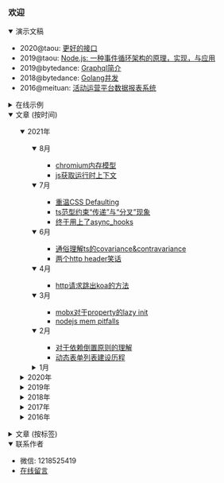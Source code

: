 ### 欢迎

<details open>
    <summary>演示文稿</summary>
    <p>
        <ul>
            <li>
                2020@taou: <a target="_blank" href="https://slides.com/shaomingquan/deck-0cc907">更好的接口</a>
            </li>
            <li>
                2019@taou: <a target="_blank" href="https://slides.com/shaomingquan/nodejs">Node.js: 一种事件循环架构的原理，实现，与应用</a>
            </li>
            <li>
                2019@bytedance: <a target="_blank" href="https://slides.com/shaomingquan/graphql">Graphql简介</a>
            </li>
            <li>
                2018@bytedance: <a target="_blank" href="https://slides.com/shaomingquan/go-for-jsers-4">Golang并发</a>
            </li>
            <li>
                2016@meituan: <a target="_blank" href="https://slides.com/shaomingquan/echo">活动运营平台数据报表系统</a>
            </li>
        </ul>
    </p>
</details>

<details>
    <summary>在线示例</summary>
    <p>
    <ul>
        <li>
            golang api组织框架，<a target="_blank" href="https://github.com/shaomingquan/catalyst-documentary">catalyst</a>
        </li>
        <li>
            帮助你在github上生成一个博客，<a target="_blank" href="https://github.com/shaomingquan/tiny-blog-gen">tiny-blog-gen</a>
        </li>
        <li>
            帮助你快速生成<code>@keyframe</code>多帧动画代码，firecracker
            <span class="demo"><a target="_blank" href="http://shaomingquan.github.io/firecracker/">DEMO</a></span>
        </li>
        <li>
            粗暴的射击小游戏
            <span class="demo"><a target="_blank" href="http://shaomingquan.github.io/shotshot/">DEMO</a></span>
        </li>
        <li>
            翻牌记忆游戏
            <span class="demo"><a target="_blank" href="http://shaomingquan.github.io/memgame/">DEMO</a></span>
        </li>
        <li>
            基于canvas的颜色选择器，所见即所得
            <span class="demo"><a target="_blank" href="http://shaomingquan.github.io/canvascolorpicker/">DEMO</a></span>
        </li>
        <li>我的毕业设计<a target="_blank" href="http://v.youku.com/v_show/id_XMTYyMjk1OTUyOA==.html">展示视频</a>，基于插件+用户协同推荐的笔记应用</li>
        <li>毕业季另一个作品<a target="_blank" href="http://v.youku.com/v_show/id_XMTYyMjk2NDY1Mg==.html">展示视频</a>，监督学习的一款RN应用</li>
    </ul>
    </p>
</details>
<details open>
    <summary>文章 (按时间)</summary>
    <ul>
        <details open>
    <summary>2021年</summary>
    <ul>
        <details open>
    <summary>8月</summary>
    <ul>
        <ul><li><a href="https://github.com/shaomingquan/articles/blob/master/src/chromium%E5%86%85%E5%AD%98%E6%A8%A1%E5%9E%8B.md">chromium内存模型</a><span>&nbsp;</span></li><li><a href="https://github.com/shaomingquan/articles/blob/master/src/js%E8%8E%B7%E5%8F%96%E8%BF%90%E8%A1%8C%E6%97%B6%E4%B8%8A%E4%B8%8B%E6%96%87.md">js获取运行时上下文</a><span>&nbsp;</span></li></ul>
    </ul>
</details><details open>
    <summary>7月</summary>
    <ul>
        <ul><li><a href="https://github.com/shaomingquan/articles/blob/master/src/%E9%87%8D%E6%B8%A9CSS%20Defaulting.md">重温CSS Defaulting</a><span>&nbsp;</span></li><li><a href="https://github.com/shaomingquan/articles/blob/master/src/ts%E8%8C%83%E5%9E%8B%E7%BA%A6%E6%9D%9F%E2%80%9C%E4%BC%A0%E9%80%92%E2%80%9D%E4%B8%8E%E2%80%9C%E5%88%86%E5%8F%89%E2%80%9D%E7%8E%B0%E8%B1%A1.md">ts范型约束“传递”与“分叉”现象</a><span>&nbsp;</span></li><li><a href="https://github.com/shaomingquan/articles/blob/master/src/%E7%BB%88%E4%BA%8E%E7%94%A8%E4%B8%8A%E4%BA%86async_hooks.md">终于用上了async_hooks</a><span>&nbsp;</span></li></ul>
    </ul>
</details><details open>
    <summary>6月</summary>
    <ul>
        <ul><li><a href="https://github.com/shaomingquan/articles/blob/master/src/%E9%80%9A%E4%BF%97%E7%90%86%E8%A7%A3ts%E7%9A%84covariance%26contravariance.md">通俗理解ts的covariance&contravariance</a><span>&nbsp;</span></li><li><a href="https://github.com/shaomingquan/articles/blob/master/src/%E4%B8%A4%E4%B8%AAhttp%20header%E7%AC%91%E8%AF%9D.md">两个http header笑话</a><span>&nbsp;</span></li></ul>
    </ul>
</details><details open>
    <summary>4月</summary>
    <ul>
        <ul><li><a href="https://github.com/shaomingquan/articles/blob/master/src/http%E8%AF%B7%E6%B1%82%E8%B7%B3%E5%87%BAkoa%E7%9A%84%E6%96%B9%E6%B3%95.md">http请求跳出koa的方法</a><span>&nbsp;</span></li></ul>
    </ul>
</details><details open>
    <summary>3月</summary>
    <ul>
        <ul><li><a href="https://github.com/shaomingquan/articles/blob/master/src/mobx%E5%AF%B9%E4%BA%8Eproperty%E7%9A%84lazy%20init.md">mobx对于property的lazy init</a><span>&nbsp;</span></li><li><a href="https://github.com/shaomingquan/articles/blob/master/src/nodejs%20mem%20pitfalls.md">nodejs mem pitfalls</a><span>&nbsp;</span></li></ul>
    </ul>
</details><details open>
    <summary>2月</summary>
    <ul>
        <ul><li><a href="https://github.com/shaomingquan/articles/blob/master/src/%E5%AF%B9%E4%BA%8E%E4%BE%9D%E8%B5%96%E5%80%92%E7%BD%AE%E5%8E%9F%E5%88%99%E7%9A%84%E7%90%86%E8%A7%A3.md">对于依赖倒置原则的理解</a><span>&nbsp;</span></li><li><a href="https://github.com/shaomingquan/articles/blob/master/src/%E5%8A%A8%E6%80%81%E8%A1%A8%E5%8D%95%E5%88%97%E8%A1%A8%E5%BB%BA%E8%AE%BE%E5%8E%86%E7%A8%8B.md">动态表单列表建设历程</a><span>&nbsp;</span></li></ul>
    </ul>
</details><details >
    <summary>1月</summary>
    <ul>
        <ul><li><a href="https://github.com/shaomingquan/articles/blob/master/src/react%E6%80%A7%E8%83%BD%E5%A6%82%E4%BD%95%E6%8B%89%E8%83%AF.md">react性能如何拉胯</a><span>&nbsp;</span></li><li><a href="https://github.com/shaomingquan/articles/blob/master/src/React%E5%85%B3%E4%BA%8E%E2%80%9C%E5%8D%8A%E5%8F%97%E6%8E%A7%E2%80%9D%E5%86%99%E6%B3%95%E7%9A%84%E5%AE%98%E6%96%B9%E5%BB%BA%E8%AE%AE.md">React关于“半受控”写法的官方建议</a><span>&nbsp;</span></li></ul>
    </ul>
</details>
    </ul>
</details><details >
    <summary>2020年</summary>
    <ul>
        <details >
    <summary>12月</summary>
    <ul>
        <ul><li><a href="https://github.com/shaomingquan/articles/blob/master/src/Nodejs%E6%A8%A1%E5%9D%97%E6%BA%90%E7%A0%81%E6%A2%B3%E7%90%86.md">Nodejs模块源码梳理</a><span>&nbsp;</span></li></ul>
    </ul>
</details><details >
    <summary>11月</summary>
    <ul>
        <ul><li><a href="https://github.com/shaomingquan/articles/blob/master/src/v8%E6%8F%90%E4%BE%9B%E7%9A%84%E4%B8%80%E4%B8%AA%E5%86%85%E5%AD%98%E9%AB%98%E7%BA%A7%E7%8E%A9%E6%B3%95.md">v8提供的一个内存高级玩法</a><span>&nbsp;</span></li><li><a href="https://github.com/shaomingquan/articles/blob/master/src/%E8%A7%A3%E5%86%B3%E5%BE%AA%E7%8E%AF%E4%BE%9D%E8%B5%96%E9%97%AE%E9%A2%98.md">解决循环依赖问题</a><span>&nbsp;</span></li><li><a href="https://github.com/shaomingquan/articles/blob/master/src/%E5%89%8D%E7%AB%AF%E9%A1%B9%E7%9B%AE%E5%91%A8%E6%9C%9F%E7%9A%84%E6%80%9D%E8%80%83.md">前端项目周期的思考</a><span>&nbsp;</span></li><li><a href="https://github.com/shaomingquan/articles/blob/master/src/%E7%9C%8B%E7%9C%8BgraphQL%E7%9A%84dataLoader.md">看看graphQL的dataLoader</a><span>&nbsp;</span></li><li><a href="https://github.com/shaomingquan/articles/blob/master/src/%E7%BB%9E%E6%9D%80%E8%80%85%E6%A8%A1%E5%BC%8F.md">绞杀者模式</a><span>&nbsp;</span></li></ul>
    </ul>
</details><details >
    <summary>10月</summary>
    <ul>
        <ul><li><a href="https://github.com/shaomingquan/articles/blob/master/src/%E5%B8%A6GUI%E7%9A%84%E6%B5%8F%E8%A7%88%E5%99%A8%E7%BC%96%E7%A8%8B.md">带GUI的浏览器编程</a><span>&nbsp;</span></li><li><a href="https://github.com/shaomingquan/articles/blob/master/src/redux%20vs%20mobx.md">redux vs mobx</a><span>&nbsp;</span></li><li><a href="https://github.com/shaomingquan/articles/blob/master/src/%E4%BF%A1%E6%81%AF%E5%9E%83%E5%9C%BE%E6%88%90%E7%81%BE%E7%9A%84%E6%97%B6%E4%BB%A3.md">信息垃圾成灾的时代</a><span>&nbsp;</span></li></ul>
    </ul>
</details><details >
    <summary>9月</summary>
    <ul>
        <ul><li><a href="https://github.com/shaomingquan/articles/blob/master/src/%E7%BD%91%E7%BB%9C%E5%BA%93%E5%B0%81%E8%A3%85.md">网络库封装</a><span>&nbsp;</span></li><li><a href="https://github.com/shaomingquan/articles/blob/master/src/Nodejs%E6%8B%93%E5%B1%95%E5%AD%A6%E4%B9%A0%E8%AE%B0%E5%BD%95.md">Nodejs拓展学习记录</a><span>&nbsp;</span></li><li><a href="https://github.com/shaomingquan/articles/blob/master/src/Nodejs%20request%20agent.md">Nodejs request agent</a><span>&nbsp;</span></li><li><a href="https://github.com/shaomingquan/articles/blob/master/src/Nodejs%20text%20decode.md">Nodejs text decode</a><span>&nbsp;</span></li></ul>
    </ul>
</details><details >
    <summary>8月</summary>
    <ul>
        <ul><li><a href="https://github.com/shaomingquan/articles/blob/master/src/private%20npm-registry%20mvp.md">private npm-registry mvp</a><span>&nbsp;</span></li><li><a href="https://github.com/shaomingquan/articles/blob/master/src/cra%2Belectron.md">cra+electron</a><span>&nbsp;</span></li><li><a href="https://github.com/shaomingquan/articles/blob/master/src/koa-compose%E8%B5%B7%E5%BA%95.md">koa-compose起底</a><span>&nbsp;</span></li></ul>
    </ul>
</details><details >
    <summary>6月</summary>
    <ul>
        <ul><li><a href="https://github.com/shaomingquan/articles/blob/master/src/%E6%8A%80%E6%9C%AF%E8%90%BD%E5%9C%B0%E6%BC%8F%E6%96%97.md">技术落地漏斗</a><span>&nbsp;</span></li><li><a href="https://github.com/shaomingquan/articles/blob/master/src/mobx%E7%9A%84possibly%20stale%E6%9C%BA%E5%88%B6.md">mobx的possibly stale机制</a><span>&nbsp;</span></li><li><a href="https://github.com/shaomingquan/articles/blob/master/src/polyfill%E6%80%8E%E6%A0%B7%E6%9C%80%E9%9D%A0%E8%B0%B1%EF%BC%9F.md">polyfill怎样最靠谱？</a><span>&nbsp;</span></li></ul>
    </ul>
</details><details >
    <summary>4月</summary>
    <ul>
        <ul><li><a href="https://github.com/shaomingquan/articles/blob/master/src/%E8%BE%B9%E9%99%85%E6%95%88%E5%BA%94.md">边际效应</a><span>&nbsp;</span></li></ul>
    </ul>
</details><details >
    <summary>2月</summary>
    <ul>
        <ul><li><a href="https://github.com/shaomingquan/articles/blob/master/src/%E6%B5%81%E9%87%8F%E2%80%9C%E6%94%AF%E9%85%8D%E2%80%9D.md">流量“支配”</a><span>&nbsp;</span></li></ul>
    </ul>
</details><details >
    <summary>1月</summary>
    <ul>
        <ul><li><a href="https://github.com/shaomingquan/articles/blob/master/src/%E9%9D%A2%E8%AF%95.md">面试</a><span>&nbsp;</span></li><li><a href="https://github.com/shaomingquan/articles/blob/master/src/%E5%B7%A5%E4%BD%9C%E6%97%A5%E5%BF%97%EF%BC%9A%E6%9C%8D%E5%8A%A1%E8%BF%81%E7%A7%BB.md">工作日志：服务迁移</a><span>&nbsp;</span></li></ul>
    </ul>
</details>
    </ul>
</details><details >
    <summary>2019年</summary>
    <ul>
        <details >
    <summary>12月</summary>
    <ul>
        <ul><li><a href="https://github.com/shaomingquan/articles/blob/master/src/%E9%87%91%E5%AD%97%E5%A1%94%E5%8E%9F%E7%90%86.md">金字塔原理</a><span>&nbsp;</span></li><li><a href="https://github.com/shaomingquan/articles/blob/master/src/%E5%B7%A5%E4%BD%9C%E6%97%A5%E5%BF%97%EF%BC%9A%E5%BC%82%E6%AD%A5%E4%BC%98%E5%85%88.md">工作日志：异步优先</a><span>&nbsp;</span></li></ul>
    </ul>
</details><details >
    <summary>11月</summary>
    <ul>
        <ul><li><a href="https://github.com/shaomingquan/articles/blob/master/src/%E5%B7%A5%E4%BD%9C%E6%97%A5%E5%BF%97%EF%BC%9Apc%E7%BD%91%E7%AB%99%E4%BC%98%E5%8C%961.0.md">工作日志：pc网站优化1.0</a><span>&nbsp;</span></li><li><a href="https://github.com/shaomingquan/articles/blob/master/src/lazy%20programming.md">lazy programming</a><span>&nbsp;</span></li></ul>
    </ul>
</details><details >
    <summary>10月</summary>
    <ul>
        <ul><li><a href="https://github.com/shaomingquan/articles/blob/master/src/redux%20history%E5%8F%8C%E5%90%91%E7%BB%91%E5%AE%9A%E6%8A%BD%E8%B1%A1.md">redux history双向绑定抽象</a><span>&nbsp;</span></li><li><a href="https://github.com/shaomingquan/articles/blob/master/src/react%E4%BA%8B%E4%BB%B6%E7%9A%84%E5%87%A0%E4%B8%AA%E5%9D%91.md">react事件的几个坑</a><span>&nbsp;</span></li></ul>
    </ul>
</details><details >
    <summary>9月</summary>
    <ul>
        <ul><li><a href="https://github.com/shaomingquan/articles/blob/master/src/%E6%97%A5%E5%B8%B8%EF%BC%881%EF%BC%89.md">日常（1）</a><span>&nbsp;</span></li><li><a href="https://github.com/shaomingquan/articles/blob/master/src/%E5%B7%A5%E4%BD%9C%E6%97%A5%E5%BF%97%EF%BC%9A%E4%B8%80%E6%AC%A1%E6%9B%B2%E6%8A%98%E7%9A%84%E4%B8%8A%E7%BA%BF.md">工作日志：一次曲折的上线</a><span>&nbsp;</span></li><li><a href="https://github.com/shaomingquan/articles/blob/master/src/Nodejs%E4%B8%AD%E5%BC%82%E6%AD%A5%E6%93%8D%E4%BD%9C%E7%9A%84%E5%BA%95%E5%B1%82%E5%B7%AE%E5%88%AB.md">Nodejs中异步操作的底层差别</a><span>&nbsp;</span></li><li><a href="https://github.com/shaomingquan/articles/blob/master/src/react-tabs%E8%AE%BE%E8%AE%A1%E8%A7%A3%E8%AF%BB.md">react-tabs设计解读</a><span>&nbsp;</span></li><li><a href="https://github.com/shaomingquan/articles/blob/master/src/Nodejs%E4%B8%AD%E7%9A%84%E5%BE%AA%E7%8E%AF%E5%BC%95%E7%94%A8.md">Nodejs中的循环引用</a><span>&nbsp;</span></li></ul>
    </ul>
</details><details >
    <summary>8月</summary>
    <ul>
        <ul><li><a href="https://github.com/shaomingquan/articles/blob/master/src/%E6%96%87%E6%A1%A3%E9%98%85%E8%AF%BB%EF%BC%9Areact%20hooks.md">文档阅读：react hooks</a><span>&nbsp;</span></li></ul>
    </ul>
</details><details >
    <summary>7月</summary>
    <ul>
        <ul><li><a href="https://github.com/shaomingquan/articles/blob/master/src/%E5%8D%9A%E5%AE%A2%E7%BF%BB%E8%AF%91%EF%BC%9A%E5%85%B3%E4%BA%8Enpm%E5%AE%89%E5%85%A8%E6%80%A7%E7%9A%84%E5%8D%81%E4%B8%AA%E6%9C%80%E4%BD%B3%E5%AE%9E%E8%B7%B5.md">博客翻译：关于npm安全性的十个最佳实践</a><span>&nbsp;</span></li><li><a href="https://github.com/shaomingquan/articles/blob/master/src/%E6%95%B0%E6%8D%AE%E4%BA%A7%E5%93%81%E7%9A%84%E7%BB%9F%E4%B8%80%E5%A4%8D%E7%9B%98.md">数据产品的统一复盘</a><span>&nbsp;</span></li></ul>
    </ul>
</details><details >
    <summary>6月</summary>
    <ul>
        <ul><li><a href="https://github.com/shaomingquan/articles/blob/master/src/%E8%BF%99%E4%B8%89%E5%B9%B4.md">这三年</a><span>&nbsp;</span></li><li><a href="https://github.com/shaomingquan/articles/blob/master/src/%E5%8D%9A%E5%AE%A2%E7%BF%BB%E8%AF%91%EF%BC%9Amobx%2Breact%E7%9A%84%E6%9C%80%E4%BD%B3%E5%AE%9E%E8%B7%B5.md">博客翻译：mobx+react的最佳实践</a><span>&nbsp;</span></li></ul>
    </ul>
</details><details >
    <summary>5月</summary>
    <ul>
        <ul><li><a href="https://github.com/shaomingquan/articles/blob/master/src/app%E9%A1%B5%E9%9D%A2%E6%A0%88%E7%AE%A1%E7%90%86%E6%80%9D%E8%B7%AF.md">app页面栈管理思路</a><span>&nbsp;</span></li><li><a href="https://github.com/shaomingquan/articles/blob/master/src/optimize%20pipeline%20cheatSheet.md">optimize pipeline cheatSheet</a><span>&nbsp;</span></li><li><a href="https://github.com/shaomingquan/articles/blob/master/src/%E5%B0%8F%E7%A8%8B%E5%BA%8F%E6%9D%82%E8%B0%88.md">小程序杂谈</a><span>&nbsp;</span></li></ul>
    </ul>
</details><details >
    <summary>4月</summary>
    <ul>
        <ul><li><a href="https://github.com/shaomingquan/articles/blob/master/src/%E6%89%BE%E4%B8%AA%E6%96%B9%E5%BC%8F%E9%99%8D%E4%BD%8E%E4%BD%A0%E7%9A%84%E5%BF%83%E6%99%BA%E6%A8%A1%E5%9E%8B%E5%A4%8D%E6%9D%82%E5%BA%A6.md">找个方式降低你的心智模型复杂度</a><span>&nbsp;</span></li><li><a href="https://github.com/shaomingquan/articles/blob/master/src/9102%E4%BA%86%EF%BC%8C%E6%88%91%E6%8A%8A%E8%BF%99%E4%B8%AA%E5%89%8D%E7%AB%AF%E9%A1%B9%E7%9B%AE%E5%A4%8D%E4%B8%AA%E7%9B%98.md">9102了，我把这个前端项目复个盘</a><span>&nbsp;</span></li></ul>
    </ul>
</details><details >
    <summary>3月</summary>
    <ul>
        <ul><li><a href="https://github.com/shaomingquan/articles/blob/master/src/graphQL%E7%AE%80%E6%9E%90.md">graphQL简析</a><span>&nbsp;</span></li></ul>
    </ul>
</details>
    </ul>
</details><details >
    <summary>2018年</summary>
    <ul>
        <details >
    <summary>12月</summary>
    <ul>
        <ul><li><a href="https://github.com/shaomingquan/articles/blob/master/src/%E5%8D%9A%E5%AE%A2%E7%BF%BB%E8%AF%91%EF%BC%9A%E4%BD%8D%E6%93%8D%E4%BD%9C%E7%AE%97%E6%B3%95.md">博客翻译：位操作算法</a><span>&nbsp;</span></li></ul>
    </ul>
</details><details >
    <summary>11月</summary>
    <ul>
        <ul><li><a href="https://github.com/shaomingquan/articles/blob/master/src/ss%E6%90%AD%E5%BB%BA%E5%BF%AB%E9%80%9F%E6%95%99%E7%A8%8B.md">ss搭建快速教程</a><span>&nbsp;</span></li></ul>
    </ul>
</details><details >
    <summary>10月</summary>
    <ul>
        <ul><li><a href="https://github.com/shaomingquan/articles/blob/master/src/%E5%8E%BB%E9%99%A4%E6%BB%9A%E5%8A%A8%E7%95%99%E7%99%BD.md">去除滚动留白</a><span>&nbsp;</span></li><li><a href="https://github.com/shaomingquan/articles/blob/master/src/go%20underscore%E8%A7%A3%E6%9E%90--go%20reflect%E9%AA%9A%E6%93%8D%E4%BD%9C.md">go underscore解析--go reflect骚操作</a><span>&nbsp;</span></li></ul>
    </ul>
</details><details >
    <summary>9月</summary>
    <ul>
        <ul><li><a href="https://github.com/shaomingquan/articles/blob/master/src/%E8%BF%99%E4%B8%AA%E9%A1%B9%E7%9B%AE%E5%B7%AE%E7%82%B9%E5%B4%A9%E4%BA%86.md">这个项目差点崩了</a><span>&nbsp;</span></li></ul>
    </ul>
</details><details >
    <summary>8月</summary>
    <ul>
        <ul><li><a href="https://github.com/shaomingquan/articles/blob/master/src/go%20%E5%B9%B6%E5%8F%91.md">go 并发</a><span>&nbsp;</span></li><li><a href="https://github.com/shaomingquan/articles/blob/master/src/golang%20range%E7%9A%84%E5%9D%91.md">golang range的坑</a><span>&nbsp;</span></li><li><a href="https://github.com/shaomingquan/articles/blob/master/src/go%20%E6%8C%87%E9%92%88%E5%8D%87%E7%BA%A7.md">go 指针升级</a><span>&nbsp;</span></li></ul>
    </ul>
</details><details >
    <summary>5月</summary>
    <ul>
        <ul><li><a href="https://github.com/shaomingquan/articles/blob/master/src/%E5%85%B3%E4%BA%8Ego%E7%9A%84append%E5%9D%91%E7%9A%84%E5%90%AF%E7%A4%BA.md">关于go的append坑的启示</a><span>&nbsp;</span></li></ul>
    </ul>
</details><details >
    <summary>4月</summary>
    <ul>
        <ul><li><a href="https://github.com/shaomingquan/articles/blob/master/src/%E7%9F%A5%E8%AF%86%E5%9B%BE%E8%B0%B1%E8%B0%83%E7%A0%94.md">知识图谱调研</a><span>&nbsp;</span></li></ul>
    </ul>
</details><details >
    <summary>1月</summary>
    <ul>
        <ul><li><a href="https://github.com/shaomingquan/articles/blob/master/src/%E4%B8%80%E7%A7%8D%E8%87%AA%E5%AE%9A%E4%B9%89%E7%B4%A2%E5%BC%95%E7%9A%84%E6%96%B9%E6%A1%88.md">一种自定义索引的方案</a><span>&nbsp;</span></li></ul>
    </ul>
</details>
    </ul>
</details><details >
    <summary>2017年</summary>
    <ul>
        <details >
    <summary>12月</summary>
    <ul>
        <ul><li><a href="https://github.com/shaomingquan/articles/blob/master/src/%E4%BA%AC%E4%B8%9Ctech%20day%202017%E5%8F%82%E4%BC%9A%E8%AE%B0%E5%BD%95.md">京东tech day 2017参会记录</a><span>&nbsp;</span></li><li><a href="https://github.com/shaomingquan/articles/blob/master/src/%E8%AF%B4%E4%B8%80%E4%B8%AA%E7%AE%80%E5%8D%95%E7%9A%84%E8%A7%A3%E8%80%A6%E6%A8%A1%E5%9E%8B.md">说一个简单的解耦模型</a><span>&nbsp;</span></li><li><a href="https://github.com/shaomingquan/articles/blob/master/src/2017-11-24%20%E9%9D%92%E5%B2%9B%E4%B8%89%E6%97%A5%E8%A1%8C.md">2017-11-24 青岛三日行</a><span>&nbsp;</span></li></ul>
    </ul>
</details><details >
    <summary>7月</summary>
    <ul>
        <ul><li><a href="https://github.com/shaomingquan/articles/blob/master/src/%E5%B7%A5%E4%BD%9C%E7%AC%AC%E4%B8%80%E5%B9%B4%E7%9A%84%E4%B8%80%E4%BA%9B%E6%80%9D%E8%80%83.md">工作第一年的一些思考</a><span>&nbsp;</span></li><li><a href="https://github.com/shaomingquan/articles/blob/master/src/%E4%B8%80%E4%B8%AA%E5%BB%B6%E8%BF%9F%E5%93%8D%E5%BA%94%E5%BC%95%E5%8F%91%E7%9A%84%E6%80%9D%E8%80%83.md">一个延迟响应引发的思考</a><span>&nbsp;</span></li></ul>
    </ul>
</details><details >
    <summary>5月</summary>
    <ul>
        <ul><li><a href="https://github.com/shaomingquan/articles/blob/master/src/%E8%B0%88%E8%B0%88webassembly.md">谈谈webassembly</a><span>&nbsp;</span></li></ul>
    </ul>
</details><details >
    <summary>2月</summary>
    <ul>
        <ul><li><a href="https://github.com/shaomingquan/articles/blob/master/src/%E7%AE%80%E8%B0%88js%E9%80%92%E5%BD%92%E4%BC%98%E5%8C%96.md">简谈js递归优化</a><span>&nbsp;</span></li></ul>
    </ul>
</details>
    </ul>
</details><details >
    <summary>2016年</summary>
    <ul>
        <details >
    <summary>12月</summary>
    <ul>
        <ul><li><a href="https://github.com/shaomingquan/articles/blob/master/src/%E9%AC%BC%E7%95%9C%E4%B8%8D%E5%AE%8C%E5%85%A8%E6%8C%87%E5%8D%97.md">鬼畜不完全指南</a><span>&nbsp;</span></li><li><a href="https://github.com/shaomingquan/articles/blob/master/src/%E9%87%8D%E6%96%B0%E6%80%9D%E8%80%83%E5%9C%B0%E5%9D%80%E6%A0%8F.md">重新思考地址栏</a><span>&nbsp;</span></li><li><a href="https://github.com/shaomingquan/articles/blob/master/src/%E8%B7%9F%E4%BB%8E%E2%80%9C%E9%BB%98%E8%AE%A4%E2%80%9D.md">跟从“默认”</a><span>&nbsp;</span></li></ul>
    </ul>
</details><details >
    <summary>10月</summary>
    <ul>
        <ul><li><a href="https://github.com/shaomingquan/articles/blob/master/src/%E8%A7%86%E5%B7%AE%E6%BB%9A%E5%8A%A8%E7%9A%84n%E7%A7%8D%E5%AE%9E%E7%8E%B0.md">视差滚动的n种实现</a><span>&nbsp;</span></li><li><a href="https://github.com/shaomingquan/articles/blob/master/src/%E4%BB%A3%E7%A0%81review%E6%97%B6%E9%9C%80%E8%A6%81%E6%B3%A8%E6%84%8F%E7%9A%84%E5%87%A0%E4%B8%AA%E7%82%B9.md">代码review时需要注意的几个点</a><span>&nbsp;</span></li></ul>
    </ul>
</details><details >
    <summary>8月</summary>
    <ul>
        <ul><li><a href="https://github.com/shaomingquan/articles/blob/master/src/30%E8%A1%8C%E5%AE%9E%E7%8E%B0ejs%E5%BC%8F%E6%A8%A1%E6%9D%BF%E5%BC%95%E6%93%8E.md">30行实现ejs式模板引擎</a><span>&nbsp;</span></li><li><a href="https://github.com/shaomingquan/articles/blob/master/src/%E4%BA%A4%E4%BA%92%E4%B8%AD%E7%9A%84%E6%8E%A0%E8%BF%87%E6%95%88%E6%9E%9C.md">交互中的掠过效果</a><span>&nbsp;</span></li></ul>
    </ul>
</details><details >
    <summary>7月</summary>
    <ul>
        <ul><li><a href="https://github.com/shaomingquan/articles/blob/master/src/%E6%89%AF%E6%B7%A1%E4%BA%A4%E4%BA%92%E5%90%88%E9%9B%86.md">扯淡交互合集</a><span>&nbsp;</span></li><li><a href="https://github.com/shaomingquan/articles/blob/master/src/%E6%88%91%E4%B8%BA%E5%95%A5%E4%B8%8D%E7%94%A8%E5%AE%89%E5%8D%93.md">我为啥不用安卓</a><span>&nbsp;</span></li><li><a href="https://github.com/shaomingquan/articles/blob/master/src/Webpack%E7%BA%BF%E4%B8%8A%E7%BA%BF%E4%B8%8B%E7%AD%96%E7%95%A5.md">Webpack线上线下策略</a><span>&nbsp;</span></li></ul>
    </ul>
</details><details >
    <summary>6月</summary>
    <ul>
        <ul><li><a href="https://github.com/shaomingquan/articles/blob/master/src/%E7%BA%AFcss%E5%AE%9E%E7%8E%B0%E6%9B%B2%E7%BA%BF%E8%B7%AF%E5%BE%84.md">纯css实现曲线路径</a><span>&nbsp;</span></li></ul>
    </ul>
</details>
    </ul>
</details>
    </ul>
</details><details >
    <summary>文章 (按标签)</summary>
    <ul>
        <details >
    <summary>生活</summary>
    <ul>
        <ul><li><a href="https://github.com/shaomingquan/articles/blob/master/src/%E6%97%A5%E5%B8%B8%EF%BC%881%EF%BC%89.md">日常（1）</a><span>&nbsp;[2019-9-30]</span></li><li><a href="https://github.com/shaomingquan/articles/blob/master/src/2017-11-24%20%E9%9D%92%E5%B2%9B%E4%B8%89%E6%97%A5%E8%A1%8C.md">2017-11-24 青岛三日行</a><span>&nbsp;[2017-12-2]</span></li></ul>
    </ul>
</details><details >
    <summary>javascript</summary>
    <ul>
        <ul><li><a href="https://github.com/shaomingquan/articles/blob/master/src/mobx%E5%AF%B9%E4%BA%8Eproperty%E7%9A%84lazy%20init.md">mobx对于property的lazy init</a><span>&nbsp;[2021-3-15]</span></li><li><a href="https://github.com/shaomingquan/articles/blob/master/src/nodejs%20mem%20pitfalls.md">nodejs mem pitfalls</a><span>&nbsp;[2021-3-11]</span></li><li><a href="https://github.com/shaomingquan/articles/blob/master/src/react%E6%80%A7%E8%83%BD%E5%A6%82%E4%BD%95%E6%8B%89%E8%83%AF.md">react性能如何拉胯</a><span>&nbsp;[2021-1-9]</span></li><li><a href="https://github.com/shaomingquan/articles/blob/master/src/React%E5%85%B3%E4%BA%8E%E2%80%9C%E5%8D%8A%E5%8F%97%E6%8E%A7%E2%80%9D%E5%86%99%E6%B3%95%E7%9A%84%E5%AE%98%E6%96%B9%E5%BB%BA%E8%AE%AE.md">React关于“半受控”写法的官方建议</a><span>&nbsp;[2021-1-4]</span></li><li><a href="https://github.com/shaomingquan/articles/blob/master/src/v8%E6%8F%90%E4%BE%9B%E7%9A%84%E4%B8%80%E4%B8%AA%E5%86%85%E5%AD%98%E9%AB%98%E7%BA%A7%E7%8E%A9%E6%B3%95.md">v8提供的一个内存高级玩法</a><span>&nbsp;[2020-11-28]</span></li><li><a href="https://github.com/shaomingquan/articles/blob/master/src/%E8%A7%A3%E5%86%B3%E5%BE%AA%E7%8E%AF%E4%BE%9D%E8%B5%96%E9%97%AE%E9%A2%98.md">解决循环依赖问题</a><span>&nbsp;[2020-11-26]</span></li><li><a href="https://github.com/shaomingquan/articles/blob/master/src/%E7%9C%8B%E7%9C%8BgraphQL%E7%9A%84dataLoader.md">看看graphQL的dataLoader</a><span>&nbsp;[2020-11-5]</span></li><li><a href="https://github.com/shaomingquan/articles/blob/master/src/cra%2Belectron.md">cra+electron</a><span>&nbsp;[2020-8-12]</span></li><li><a href="https://github.com/shaomingquan/articles/blob/master/src/mobx%E7%9A%84possibly%20stale%E6%9C%BA%E5%88%B6.md">mobx的possibly stale机制</a><span>&nbsp;[2020-6-18]</span></li><li><a href="https://github.com/shaomingquan/articles/blob/master/src/polyfill%E6%80%8E%E6%A0%B7%E6%9C%80%E9%9D%A0%E8%B0%B1%EF%BC%9F.md">polyfill怎样最靠谱？</a><span>&nbsp;[2020-6-7]</span></li><li><a href="https://github.com/shaomingquan/articles/blob/master/src/redux%20history%E5%8F%8C%E5%90%91%E7%BB%91%E5%AE%9A%E6%8A%BD%E8%B1%A1.md">redux history双向绑定抽象</a><span>&nbsp;[2019-10-29]</span></li><li><a href="https://github.com/shaomingquan/articles/blob/master/src/react%E4%BA%8B%E4%BB%B6%E7%9A%84%E5%87%A0%E4%B8%AA%E5%9D%91.md">react事件的几个坑</a><span>&nbsp;[2019-10-22]</span></li><li><a href="https://github.com/shaomingquan/articles/blob/master/src/react-tabs%E8%AE%BE%E8%AE%A1%E8%A7%A3%E8%AF%BB.md">react-tabs设计解读</a><span>&nbsp;[2019-9-12]</span></li><li><a href="https://github.com/shaomingquan/articles/blob/master/src/%E6%96%87%E6%A1%A3%E9%98%85%E8%AF%BB%EF%BC%9Areact%20hooks.md">文档阅读：react hooks</a><span>&nbsp;[2019-8-5]</span></li><li><a href="https://github.com/shaomingquan/articles/blob/master/src/app%E9%A1%B5%E9%9D%A2%E6%A0%88%E7%AE%A1%E7%90%86%E6%80%9D%E8%B7%AF.md">app页面栈管理思路</a><span>&nbsp;[2019-5-23]</span></li><li><a href="https://github.com/shaomingquan/articles/blob/master/src/optimize%20pipeline%20cheatSheet.md">optimize pipeline cheatSheet</a><span>&nbsp;[2019-5-21]</span></li><li><a href="https://github.com/shaomingquan/articles/blob/master/src/graphQL%E7%AE%80%E6%9E%90.md">graphQL简析</a><span>&nbsp;[2019-3-20]</span></li><li><a href="https://github.com/shaomingquan/articles/blob/master/src/%E7%9F%A5%E8%AF%86%E5%9B%BE%E8%B0%B1%E8%B0%83%E7%A0%94.md">知识图谱调研</a><span>&nbsp;[2018-4-30]</span></li><li><a href="https://github.com/shaomingquan/articles/blob/master/src/%E8%AF%B4%E4%B8%80%E4%B8%AA%E7%AE%80%E5%8D%95%E7%9A%84%E8%A7%A3%E8%80%A6%E6%A8%A1%E5%9E%8B.md">说一个简单的解耦模型</a><span>&nbsp;[2017-12-7]</span></li><li><a href="https://github.com/shaomingquan/articles/blob/master/src/%E8%B0%88%E8%B0%88webassembly.md">谈谈webassembly</a><span>&nbsp;[2017-5-24]</span></li><li><a href="https://github.com/shaomingquan/articles/blob/master/src/%E7%AE%80%E8%B0%88js%E9%80%92%E5%BD%92%E4%BC%98%E5%8C%96.md">简谈js递归优化</a><span>&nbsp;[2017-2-2]</span></li><li><a href="https://github.com/shaomingquan/articles/blob/master/src/%E4%BB%A3%E7%A0%81review%E6%97%B6%E9%9C%80%E8%A6%81%E6%B3%A8%E6%84%8F%E7%9A%84%E5%87%A0%E4%B8%AA%E7%82%B9.md">代码review时需要注意的几个点</a><span>&nbsp;[2016-10-9]</span></li><li><a href="https://github.com/shaomingquan/articles/blob/master/src/30%E8%A1%8C%E5%AE%9E%E7%8E%B0ejs%E5%BC%8F%E6%A8%A1%E6%9D%BF%E5%BC%95%E6%93%8E.md">30行实现ejs式模板引擎</a><span>&nbsp;[2016-8-20]</span></li><li><a href="https://github.com/shaomingquan/articles/blob/master/src/%E4%BA%A4%E4%BA%92%E4%B8%AD%E7%9A%84%E6%8E%A0%E8%BF%87%E6%95%88%E6%9E%9C.md">交互中的掠过效果</a><span>&nbsp;[2016-8-2]</span></li><li><a href="https://github.com/shaomingquan/articles/blob/master/src/Webpack%E7%BA%BF%E4%B8%8A%E7%BA%BF%E4%B8%8B%E7%AD%96%E7%95%A5.md">Webpack线上线下策略</a><span>&nbsp;[2016-7-2]</span></li></ul>
    </ul>
</details><details >
    <summary>思考</summary>
    <ul>
        <ul><li><a href="https://github.com/shaomingquan/articles/blob/master/src/%E5%AF%B9%E4%BA%8E%E4%BE%9D%E8%B5%96%E5%80%92%E7%BD%AE%E5%8E%9F%E5%88%99%E7%9A%84%E7%90%86%E8%A7%A3.md">对于依赖倒置原则的理解</a><span>&nbsp;[2021-2-27]</span></li><li><a href="https://github.com/shaomingquan/articles/blob/master/src/%E5%8A%A8%E6%80%81%E8%A1%A8%E5%8D%95%E5%88%97%E8%A1%A8%E5%BB%BA%E8%AE%BE%E5%8E%86%E7%A8%8B.md">动态表单列表建设历程</a><span>&nbsp;[2021-2-4]</span></li><li><a href="https://github.com/shaomingquan/articles/blob/master/src/%E4%BF%A1%E6%81%AF%E5%9E%83%E5%9C%BE%E6%88%90%E7%81%BE%E7%9A%84%E6%97%B6%E4%BB%A3.md">信息垃圾成灾的时代</a><span>&nbsp;[2020-10-6]</span></li><li><a href="https://github.com/shaomingquan/articles/blob/master/src/%E5%B7%A5%E4%BD%9C%E6%97%A5%E5%BF%97%EF%BC%9A%E5%BC%82%E6%AD%A5%E4%BC%98%E5%85%88.md">工作日志：异步优先</a><span>&nbsp;[2019-12-20]</span></li><li><a href="https://github.com/shaomingquan/articles/blob/master/src/%E5%B7%A5%E4%BD%9C%E6%97%A5%E5%BF%97%EF%BC%9Apc%E7%BD%91%E7%AB%99%E4%BC%98%E5%8C%961.0.md">工作日志：pc网站优化1.0</a><span>&nbsp;[2019-11-29]</span></li><li><a href="https://github.com/shaomingquan/articles/blob/master/src/lazy%20programming.md">lazy programming</a><span>&nbsp;[2019-11-8]</span></li><li><a href="https://github.com/shaomingquan/articles/blob/master/src/%E8%BF%99%E4%B8%89%E5%B9%B4.md">这三年</a><span>&nbsp;[2019-6-20]</span></li><li><a href="https://github.com/shaomingquan/articles/blob/master/src/%E6%89%BE%E4%B8%AA%E6%96%B9%E5%BC%8F%E9%99%8D%E4%BD%8E%E4%BD%A0%E7%9A%84%E5%BF%83%E6%99%BA%E6%A8%A1%E5%9E%8B%E5%A4%8D%E6%9D%82%E5%BA%A6.md">找个方式降低你的心智模型复杂度</a><span>&nbsp;[2019-4-25]</span></li><li><a href="https://github.com/shaomingquan/articles/blob/master/src/9102%E4%BA%86%EF%BC%8C%E6%88%91%E6%8A%8A%E8%BF%99%E4%B8%AA%E5%89%8D%E7%AB%AF%E9%A1%B9%E7%9B%AE%E5%A4%8D%E4%B8%AA%E7%9B%98.md">9102了，我把这个前端项目复个盘</a><span>&nbsp;[2019-4-13]</span></li><li><a href="https://github.com/shaomingquan/articles/blob/master/src/%E8%BF%99%E4%B8%AA%E9%A1%B9%E7%9B%AE%E5%B7%AE%E7%82%B9%E5%B4%A9%E4%BA%86.md">这个项目差点崩了</a><span>&nbsp;[2018-9-15]</span></li><li><a href="https://github.com/shaomingquan/articles/blob/master/src/%E4%B8%80%E7%A7%8D%E8%87%AA%E5%AE%9A%E4%B9%89%E7%B4%A2%E5%BC%95%E7%9A%84%E6%96%B9%E6%A1%88.md">一种自定义索引的方案</a><span>&nbsp;[2018-1-5]</span></li><li><a href="https://github.com/shaomingquan/articles/blob/master/src/%E4%BA%AC%E4%B8%9Ctech%20day%202017%E5%8F%82%E4%BC%9A%E8%AE%B0%E5%BD%95.md">京东tech day 2017参会记录</a><span>&nbsp;[2017-12-14]</span></li><li><a href="https://github.com/shaomingquan/articles/blob/master/src/%E5%B7%A5%E4%BD%9C%E7%AC%AC%E4%B8%80%E5%B9%B4%E7%9A%84%E4%B8%80%E4%BA%9B%E6%80%9D%E8%80%83.md">工作第一年的一些思考</a><span>&nbsp;[2017-7-23]</span></li><li><a href="https://github.com/shaomingquan/articles/blob/master/src/%E4%B8%80%E4%B8%AA%E5%BB%B6%E8%BF%9F%E5%93%8D%E5%BA%94%E5%BC%95%E5%8F%91%E7%9A%84%E6%80%9D%E8%80%83.md">一个延迟响应引发的思考</a><span>&nbsp;[2017-7-11]</span></li><li><a href="https://github.com/shaomingquan/articles/blob/master/src/%E8%B7%9F%E4%BB%8E%E2%80%9C%E9%BB%98%E8%AE%A4%E2%80%9D.md">跟从“默认”</a><span>&nbsp;[2016-12-2]</span></li><li><a href="https://github.com/shaomingquan/articles/blob/master/src/%E6%89%AF%E6%B7%A1%E4%BA%A4%E4%BA%92%E5%90%88%E9%9B%86.md">扯淡交互合集</a><span>&nbsp;[2016-7-18]</span></li><li><a href="https://github.com/shaomingquan/articles/blob/master/src/%E6%88%91%E4%B8%BA%E5%95%A5%E4%B8%8D%E7%94%A8%E5%AE%89%E5%8D%93.md">我为啥不用安卓</a><span>&nbsp;[2016-7-5]</span></li></ul>
    </ul>
</details><details >
    <summary>nodejs</summary>
    <ul>
        <ul><li><a href="https://github.com/shaomingquan/articles/blob/master/src/http%E8%AF%B7%E6%B1%82%E8%B7%B3%E5%87%BAkoa%E7%9A%84%E6%96%B9%E6%B3%95.md">http请求跳出koa的方法</a><span>&nbsp;[2021-4-25]</span></li><li><a href="https://github.com/shaomingquan/articles/blob/master/src/Nodejs%E6%A8%A1%E5%9D%97%E6%BA%90%E7%A0%81%E6%A2%B3%E7%90%86.md">Nodejs模块源码梳理</a><span>&nbsp;[2020-12-31]</span></li><li><a href="https://github.com/shaomingquan/articles/blob/master/src/Nodejs%E6%8B%93%E5%B1%95%E5%AD%A6%E4%B9%A0%E8%AE%B0%E5%BD%95.md">Nodejs拓展学习记录</a><span>&nbsp;[2020-9-20]</span></li><li><a href="https://github.com/shaomingquan/articles/blob/master/src/Nodejs%20request%20agent.md">Nodejs request agent</a><span>&nbsp;[2020-9-6]</span></li><li><a href="https://github.com/shaomingquan/articles/blob/master/src/Nodejs%20text%20decode.md">Nodejs text decode</a><span>&nbsp;[2020-9-2]</span></li><li><a href="https://github.com/shaomingquan/articles/blob/master/src/private%20npm-registry%20mvp.md">private npm-registry mvp</a><span>&nbsp;[2020-8-27]</span></li><li><a href="https://github.com/shaomingquan/articles/blob/master/src/koa-compose%E8%B5%B7%E5%BA%95.md">koa-compose起底</a><span>&nbsp;[2020-8-8]</span></li><li><a href="https://github.com/shaomingquan/articles/blob/master/src/Nodejs%E4%B8%AD%E5%BC%82%E6%AD%A5%E6%93%8D%E4%BD%9C%E7%9A%84%E5%BA%95%E5%B1%82%E5%B7%AE%E5%88%AB.md">Nodejs中异步操作的底层差别</a><span>&nbsp;[2019-9-21]</span></li><li><a href="https://github.com/shaomingquan/articles/blob/master/src/Nodejs%E4%B8%AD%E7%9A%84%E5%BE%AA%E7%8E%AF%E5%BC%95%E7%94%A8.md">Nodejs中的循环引用</a><span>&nbsp;[2019-9-2]</span></li></ul>
    </ul>
</details><details >
    <summary>js</summary>
    <ul>
        <ul><li><a href="https://github.com/shaomingquan/articles/blob/master/src/chromium%E5%86%85%E5%AD%98%E6%A8%A1%E5%9E%8B.md">chromium内存模型</a><span>&nbsp;[2021-8-31]</span></li><li><a href="https://github.com/shaomingquan/articles/blob/master/src/js%E8%8E%B7%E5%8F%96%E8%BF%90%E8%A1%8C%E6%97%B6%E4%B8%8A%E4%B8%8B%E6%96%87.md">js获取运行时上下文</a><span>&nbsp;[2021-8-24]</span></li><li><a href="https://github.com/shaomingquan/articles/blob/master/src/ts%E8%8C%83%E5%9E%8B%E7%BA%A6%E6%9D%9F%E2%80%9C%E4%BC%A0%E9%80%92%E2%80%9D%E4%B8%8E%E2%80%9C%E5%88%86%E5%8F%89%E2%80%9D%E7%8E%B0%E8%B1%A1.md">ts范型约束“传递”与“分叉”现象</a><span>&nbsp;[2021-7-17]</span></li><li><a href="https://github.com/shaomingquan/articles/blob/master/src/%E7%BB%88%E4%BA%8E%E7%94%A8%E4%B8%8A%E4%BA%86async_hooks.md">终于用上了async_hooks</a><span>&nbsp;[2021-7-14]</span></li><li><a href="https://github.com/shaomingquan/articles/blob/master/src/%E9%80%9A%E4%BF%97%E7%90%86%E8%A7%A3ts%E7%9A%84covariance%26contravariance.md">通俗理解ts的covariance&contravariance</a><span>&nbsp;[2021-6-29]</span></li><li><a href="https://github.com/shaomingquan/articles/blob/master/src/%E5%B8%A6GUI%E7%9A%84%E6%B5%8F%E8%A7%88%E5%99%A8%E7%BC%96%E7%A8%8B.md">带GUI的浏览器编程</a><span>&nbsp;[2020-10-10]</span></li><li><a href="https://github.com/shaomingquan/articles/blob/master/src/redux%20vs%20mobx.md">redux vs mobx</a><span>&nbsp;[2020-10-6]</span></li></ul>
    </ul>
</details><details >
    <summary>electron</summary>
    <ul>
        <ul><li><a href="https://github.com/shaomingquan/articles/blob/master/src/cra%2Belectron.md">cra+electron</a><span>&nbsp;[2020-8-12]</span></li></ul>
    </ul>
</details><details >
    <summary>golang</summary>
    <ul>
        <ul><li><a href="https://github.com/shaomingquan/articles/blob/master/src/go%20underscore%E8%A7%A3%E6%9E%90--go%20reflect%E9%AA%9A%E6%93%8D%E4%BD%9C.md">go underscore解析--go reflect骚操作</a><span>&nbsp;[2018-10-2]</span></li><li><a href="https://github.com/shaomingquan/articles/blob/master/src/go%20%E5%B9%B6%E5%8F%91.md">go 并发</a><span>&nbsp;[2018-8-28]</span></li><li><a href="https://github.com/shaomingquan/articles/blob/master/src/golang%20range%E7%9A%84%E5%9D%91.md">golang range的坑</a><span>&nbsp;[2018-8-12]</span></li><li><a href="https://github.com/shaomingquan/articles/blob/master/src/go%20%E6%8C%87%E9%92%88%E5%8D%87%E7%BA%A7.md">go 指针升级</a><span>&nbsp;[2018-8-8]</span></li><li><a href="https://github.com/shaomingquan/articles/blob/master/src/%E5%85%B3%E4%BA%8Ego%E7%9A%84append%E5%9D%91%E7%9A%84%E5%90%AF%E7%A4%BA.md">关于go的append坑的启示</a><span>&nbsp;[2018-5-6]</span></li></ul>
    </ul>
</details><details >
    <summary>软件</summary>
    <ul>
        <ul><li><a href="https://github.com/shaomingquan/articles/blob/master/src/%E4%B8%A4%E4%B8%AAhttp%20header%E7%AC%91%E8%AF%9D.md">两个http header笑话</a><span>&nbsp;[2021-6-13]</span></li><li><a href="https://github.com/shaomingquan/articles/blob/master/src/%E7%BB%9E%E6%9D%80%E8%80%85%E6%A8%A1%E5%BC%8F.md">绞杀者模式</a><span>&nbsp;[2020-11-2]</span></li><li><a href="https://github.com/shaomingquan/articles/blob/master/src/%E7%BD%91%E7%BB%9C%E5%BA%93%E5%B0%81%E8%A3%85.md">网络库封装</a><span>&nbsp;[2020-9-25]</span></li><li><a href="https://github.com/shaomingquan/articles/blob/master/src/%E6%8A%80%E6%9C%AF%E8%90%BD%E5%9C%B0%E6%BC%8F%E6%96%97.md">技术落地漏斗</a><span>&nbsp;[2020-6-25]</span></li><li><a href="https://github.com/shaomingquan/articles/blob/master/src/%E6%B5%81%E9%87%8F%E2%80%9C%E6%94%AF%E9%85%8D%E2%80%9D.md">流量“支配”</a><span>&nbsp;[2020-2-1]</span></li><li><a href="https://github.com/shaomingquan/articles/blob/master/src/%E5%B7%A5%E4%BD%9C%E6%97%A5%E5%BF%97%EF%BC%9A%E6%9C%8D%E5%8A%A1%E8%BF%81%E7%A7%BB.md">工作日志：服务迁移</a><span>&nbsp;[2020-1-19]</span></li><li><a href="https://github.com/shaomingquan/articles/blob/master/src/%E5%B7%A5%E4%BD%9C%E6%97%A5%E5%BF%97%EF%BC%9A%E4%B8%80%E6%AC%A1%E6%9B%B2%E6%8A%98%E7%9A%84%E4%B8%8A%E7%BA%BF.md">工作日志：一次曲折的上线</a><span>&nbsp;[2019-9-25]</span></li><li><a href="https://github.com/shaomingquan/articles/blob/master/src/%E6%95%B0%E6%8D%AE%E4%BA%A7%E5%93%81%E7%9A%84%E7%BB%9F%E4%B8%80%E5%A4%8D%E7%9B%98.md">数据产品的统一复盘</a><span>&nbsp;[2019-7-1]</span></li><li><a href="https://github.com/shaomingquan/articles/blob/master/src/%E5%B0%8F%E7%A8%8B%E5%BA%8F%E6%9D%82%E8%B0%88.md">小程序杂谈</a><span>&nbsp;[2019-5-10]</span></li><li><a href="https://github.com/shaomingquan/articles/blob/master/src/ss%E6%90%AD%E5%BB%BA%E5%BF%AB%E9%80%9F%E6%95%99%E7%A8%8B.md">ss搭建快速教程</a><span>&nbsp;[2018-11-2]</span></li><li><a href="https://github.com/shaomingquan/articles/blob/master/src/%E9%87%8D%E6%96%B0%E6%80%9D%E8%80%83%E5%9C%B0%E5%9D%80%E6%A0%8F.md">重新思考地址栏</a><span>&nbsp;[2016-12-3]</span></li></ul>
    </ul>
</details><details >
    <summary>软技能</summary>
    <ul>
        <ul><li><a href="https://github.com/shaomingquan/articles/blob/master/src/%E5%89%8D%E7%AB%AF%E9%A1%B9%E7%9B%AE%E5%91%A8%E6%9C%9F%E7%9A%84%E6%80%9D%E8%80%83.md">前端项目周期的思考</a><span>&nbsp;[2020-11-5]</span></li><li><a href="https://github.com/shaomingquan/articles/blob/master/src/%E8%BE%B9%E9%99%85%E6%95%88%E5%BA%94.md">边际效应</a><span>&nbsp;[2020-4-15]</span></li><li><a href="https://github.com/shaomingquan/articles/blob/master/src/%E9%9D%A2%E8%AF%95.md">面试</a><span>&nbsp;[2020-1-30]</span></li><li><a href="https://github.com/shaomingquan/articles/blob/master/src/%E9%87%91%E5%AD%97%E5%A1%94%E5%8E%9F%E7%90%86.md">金字塔原理</a><span>&nbsp;[2019-12-30]</span></li></ul>
    </ul>
</details><details >
    <summary>翻译</summary>
    <ul>
        <ul><li><a href="https://github.com/shaomingquan/articles/blob/master/src/%E5%8D%9A%E5%AE%A2%E7%BF%BB%E8%AF%91%EF%BC%9A%E5%85%B3%E4%BA%8Enpm%E5%AE%89%E5%85%A8%E6%80%A7%E7%9A%84%E5%8D%81%E4%B8%AA%E6%9C%80%E4%BD%B3%E5%AE%9E%E8%B7%B5.md">博客翻译：关于npm安全性的十个最佳实践</a><span>&nbsp;[2019-7-6]</span></li><li><a href="https://github.com/shaomingquan/articles/blob/master/src/%E5%8D%9A%E5%AE%A2%E7%BF%BB%E8%AF%91%EF%BC%9Amobx%2Breact%E7%9A%84%E6%9C%80%E4%BD%B3%E5%AE%9E%E8%B7%B5.md">博客翻译：mobx+react的最佳实践</a><span>&nbsp;[2019-6-10]</span></li><li><a href="https://github.com/shaomingquan/articles/blob/master/src/%E5%8D%9A%E5%AE%A2%E7%BF%BB%E8%AF%91%EF%BC%9A%E4%BD%8D%E6%93%8D%E4%BD%9C%E7%AE%97%E6%B3%95.md">博客翻译：位操作算法</a><span>&nbsp;[2018-12-9]</span></li></ul>
    </ul>
</details><details >
    <summary>css</summary>
    <ul>
        <ul><li><a href="https://github.com/shaomingquan/articles/blob/master/src/%E9%87%8D%E6%B8%A9CSS%20Defaulting.md">重温CSS Defaulting</a><span>&nbsp;[2021-7-18]</span></li><li><a href="https://github.com/shaomingquan/articles/blob/master/src/%E5%8E%BB%E9%99%A4%E6%BB%9A%E5%8A%A8%E7%95%99%E7%99%BD.md">去除滚动留白</a><span>&nbsp;[2018-10-30]</span></li><li><a href="https://github.com/shaomingquan/articles/blob/master/src/%E8%A7%86%E5%B7%AE%E6%BB%9A%E5%8A%A8%E7%9A%84n%E7%A7%8D%E5%AE%9E%E7%8E%B0.md">视差滚动的n种实现</a><span>&nbsp;[2016-10-19]</span></li><li><a href="https://github.com/shaomingquan/articles/blob/master/src/%E7%BA%AFcss%E5%AE%9E%E7%8E%B0%E6%9B%B2%E7%BA%BF%E8%B7%AF%E5%BE%84.md">纯css实现曲线路径</a><span>&nbsp;[2016-6-12]</span></li></ul>
    </ul>
</details><details >
    <summary>日常</summary>
    <ul>
        <ul><li><a href="https://github.com/shaomingquan/articles/blob/master/src/%E9%AC%BC%E7%95%9C%E4%B8%8D%E5%AE%8C%E5%85%A8%E6%8C%87%E5%8D%97.md">鬼畜不完全指南</a><span>&nbsp;[2016-12-9]</span></li></ul>
    </ul>
</details>
    </ul>
</details>
<details open>
    <summary>联系作者</summary>
    <p>
        <ul>
            <li>微信: 1218525419</li>
            <li><a href="https://github.com/shaomingquan/articles/issues">在线留言</a></li>
        </ul>
    </p>
</details>

